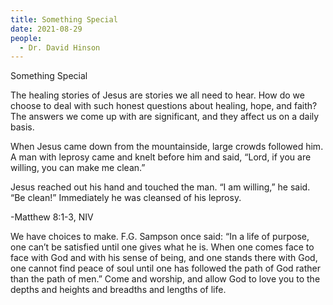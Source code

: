 ```yaml
---
title: Something Special
date: 2021-08-29
people:
  - Dr. David Hinson
---
```


Something Special

The healing stories of Jesus are stories we all need to hear. How do we choose to deal with such honest questions about healing, hope, and faith? The answers we come up with are significant, and they affect us on a daily basis.

When Jesus came down from the mountainside, large crowds followed him. A man with leprosy came and knelt before him and said, “Lord, if you are willing, you can make me clean.”

Jesus reached out his hand and touched the man. “I am willing,” he said. “Be clean!” Immediately he was cleansed of his leprosy.

-Matthew 8:1-3, NIV

We have choices to make. F.G. Sampson once said: “In a life of purpose, one can’t be satisfied until one gives what he is. When one comes face to face with God and with his sense of being, and one stands there with God, one cannot find peace of soul until one has followed the path of God rather than the path of men.” Come and worship, and allow God to love you to the depths and heights and breadths and lengths of life.